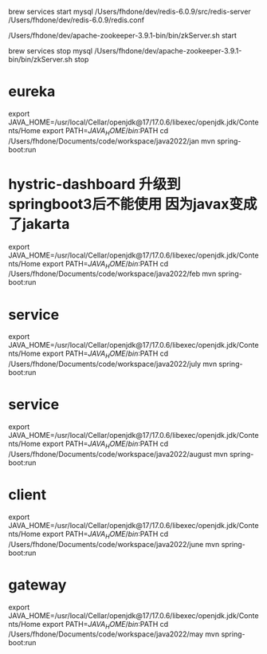 brew services start mysql
/Users/fhdone/dev/redis-6.0.9/src/redis-server /Users/fhdone/dev/redis-6.0.9/redis.conf

/Users/fhdone/dev/apache-zookeeper-3.9.1-bin/bin/zkServer.sh start

brew services stop mysql
/Users/fhdone/dev/apache-zookeeper-3.9.1-bin/bin/zkServer.sh stop

# eureka
export JAVA_HOME=/usr/local/Cellar/openjdk@17/17.0.6/libexec/openjdk.jdk/Contents/Home
export PATH=$JAVA_HOME/bin:$PATH
cd /Users/fhdone/Documents/code/workspace/java2022/jan
mvn spring-boot:run

# hystric-dashboard 升级到springboot3后不能使用  因为javax变成了jakarta 
export JAVA_HOME=/usr/local/Cellar/openjdk@17/17.0.6/libexec/openjdk.jdk/Contents/Home
export PATH=$JAVA_HOME/bin:$PATH
cd /Users/fhdone/Documents/code/workspace/java2022/feb
mvn spring-boot:run

# service
export JAVA_HOME=/usr/local/Cellar/openjdk@17/17.0.6/libexec/openjdk.jdk/Contents/Home
export PATH=$JAVA_HOME/bin:$PATH
cd /Users/fhdone/Documents/code/workspace/java2022/july
mvn spring-boot:run

# service
export JAVA_HOME=/usr/local/Cellar/openjdk@17/17.0.6/libexec/openjdk.jdk/Contents/Home
export PATH=$JAVA_HOME/bin:$PATH
cd /Users/fhdone/Documents/code/workspace/java2022/august
mvn spring-boot:run

# client
export JAVA_HOME=/usr/local/Cellar/openjdk@17/17.0.6/libexec/openjdk.jdk/Contents/Home
export PATH=$JAVA_HOME/bin:$PATH
cd /Users/fhdone/Documents/code/workspace/java2022/june
mvn spring-boot:run

# gateway
export JAVA_HOME=/usr/local/Cellar/openjdk@17/17.0.6/libexec/openjdk.jdk/Contents/Home
export PATH=$JAVA_HOME/bin:$PATH
cd /Users/fhdone/Documents/code/workspace/java2022/may
mvn spring-boot:run